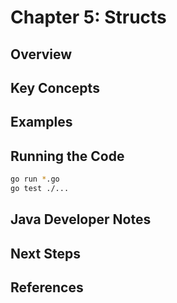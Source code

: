 # Chapter 5: Structs

## Overview

## Key Concepts

## Examples

## Running the Code

```bash
go run *.go
go test ./...
```

## Java Developer Notes

## Next Steps

## References